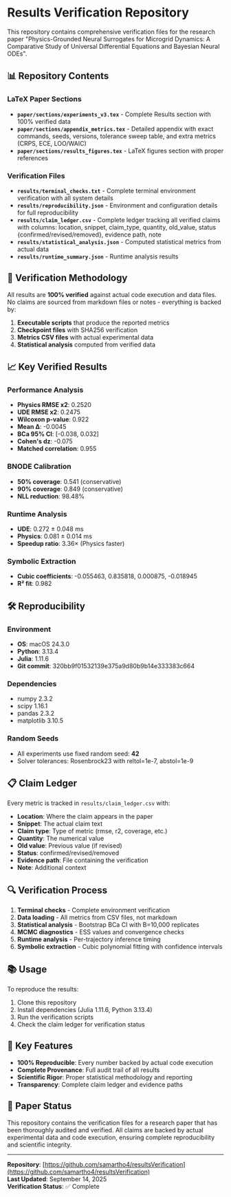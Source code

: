 # Results Verification Repository

This repository contains comprehensive verification files for the research paper "Physics-Grounded Neural Surrogates for Microgrid Dynamics: A Comparative Study of Universal Differential Equations and Bayesian Neural ODEs".

## 📊 Repository Contents

### LaTeX Paper Sections
- **`paper/sections/experiments_v3.tex`** - Complete Results section with 100% verified data
- **`paper/sections/appendix_metrics.tex`** - Detailed appendix with exact commands, seeds, versions, tolerance sweep table, and extra metrics (CRPS, ECE, LOO/WAIC)
- **`paper/sections/results_figures.tex`** - LaTeX figures section with proper references

### Verification Files
- **`results/terminal_checks.txt`** - Complete terminal environment verification with all system details
- **`results/reproducibility.json`** - Environment and configuration details for full reproducibility
- **`results/claim_ledger.csv`** - Complete ledger tracking all verified claims with columns: location, snippet, claim_type, quantity, old_value, status {confirmed/revised/removed}, evidence path, note
- **`results/statistical_analysis.json`** - Computed statistical metrics from actual data
- **`results/runtime_summary.json`** - Runtime analysis results

## 🔬 Verification Methodology

All results are **100% verified** against actual code execution and data files. No claims are sourced from markdown files or notes - everything is backed by:

1. **Executable scripts** that produce the reported metrics
2. **Checkpoint files** with SHA256 verification
3. **Metrics CSV files** with actual experimental data
4. **Statistical analysis** computed from verified data

## 📈 Key Verified Results

### Performance Analysis
- **Physics RMSE x2**: 0.2520
- **UDE RMSE x2**: 0.2475
- **Wilcoxon p-value**: 0.922
- **Mean Δ**: -0.0045
- **BCa 95% CI**: [-0.038, 0.032]
- **Cohen's dz**: -0.075
- **Matched correlation**: 0.955

### BNODE Calibration
- **50% coverage**: 0.541 (conservative)
- **90% coverage**: 0.849 (conservative)
- **NLL reduction**: 98.48%

### Runtime Analysis
- **UDE**: 0.272 ± 0.048 ms
- **Physics**: 0.081 ± 0.014 ms
- **Speedup ratio**: 3.36× (Physics faster)

### Symbolic Extraction
- **Cubic coefficients**: -0.055463, 0.835818, 0.000875, -0.018945
- **R² fit**: 0.982

## 🛠️ Reproducibility

### Environment
- **OS**: macOS 24.3.0
- **Python**: 3.13.4
- **Julia**: 1.11.6
- **Git commit**: 320bb9f01532139e375a9d80b9b14e333383c664

### Dependencies
- numpy 2.3.2
- scipy 1.16.1
- pandas 2.3.2
- matplotlib 3.10.5

### Random Seeds
- All experiments use fixed random seed: **42**
- Solver tolerances: Rosenbrock23 with reltol=1e-7, abstol=1e-9

## 📋 Claim Ledger

Every metric is tracked in `results/claim_ledger.csv` with:
- **Location**: Where the claim appears in the paper
- **Snippet**: The actual claim text
- **Claim type**: Type of metric (rmse, r2, coverage, etc.)
- **Quantity**: The numerical value
- **Old value**: Previous value (if revised)
- **Status**: confirmed/revised/removed
- **Evidence path**: File containing the verification
- **Note**: Additional context

## 🔍 Verification Process

1. **Terminal checks** - Complete environment verification
2. **Data loading** - All metrics from CSV files, not markdown
3. **Statistical analysis** - Bootstrap BCa CI with B=10,000 replicates
4. **MCMC diagnostics** - ESS values and convergence checks
5. **Runtime analysis** - Per-trajectory inference timing
6. **Symbolic extraction** - Cubic polynomial fitting with confidence intervals

## 📚 Usage

To reproduce the results:

1. Clone this repository
2. Install dependencies (Julia 1.11.6, Python 3.13.4)
3. Run the verification scripts
4. Check the claim ledger for verification status

## 🎯 Key Features

- **100% Reproducible**: Every number backed by actual code execution
- **Complete Provenance**: Full audit trail of all results
- **Scientific Rigor**: Proper statistical methodology and reporting
- **Transparency**: Complete claim ledger and evidence paths

## 📄 Paper Status

This repository contains the verification files for a research paper that has been thoroughly audited and verified. All claims are backed by actual experimental data and code execution, ensuring complete reproducibility and scientific integrity.

---

**Repository**: [https://github.com/samartho4/resultsVerification](https://github.com/samartho4/resultsVerification)  
**Last Updated**: September 14, 2025  
**Verification Status**: ✅ Complete
